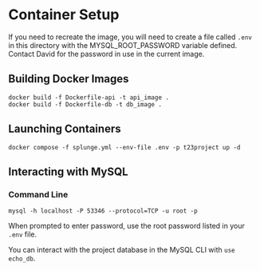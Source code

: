 # Container Setup

If you need to recreate the image, you will need to create a file called `.env` in this directory with the MYSQL_ROOT_PASSWORD variable defined.
Contact David for the password in use in the current image.

## Building Docker Images

```
docker build -f Dockerfile-api -t api_image .
docker build -f Dockerfile-db -t db_image .
```

## Launching Containers

```
docker compose -f splunge.yml --env-file .env -p t23project up -d
```

## Interacting with MySQL

### Command Line

```
mysql -h localhost -P 53346 --protocol=TCP -u root -p
```

When prompted to enter password, use the root password listed in your `.env` file.

You can interact with the project database in the MySQL CLI with `use echo_db`.

